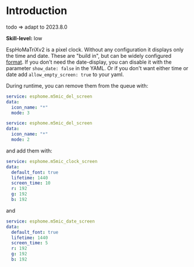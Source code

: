 # Introduction

todo => adapt to 2023.8.0

**Skill-level:** low

EspHoMaTriXv2 is a pixel clock. Without any configuration it displays only the time and date. These are "build in", but can be widely configured [format](time-date-format). If you don't need the date-display, you can disable it with the parameter `show_date: false` in the YAML. Or if you don't want either time or date add `allow_empty_screen: true` to your yaml.

During runtime, you can remove them from the queue with:

```yaml
service: esphome.m5mic_del_screen
data:
  icon_name: "*"
  mode: 3
```

```yaml
service: esphome.m5mic_del_screen
data:
  icon_name: "*"
  mode: 2
```

and add them with:

```yaml
service: esphome.m5mic_clock_screen
data:
  default_font: true
  lifetime: 1440
  screen_time: 10
  r: 192
  g: 192
  b: 192
```

and
```yaml
service: esphome.m5mic_date_screen
data:
  default_font: true
  lifetime: 1440
  screen_time: 5
  r: 192
  g: 192
  b: 192
```